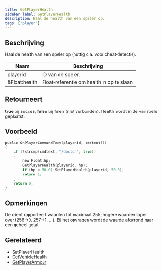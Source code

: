 ```yaml
---
title: GetPlayerHealth
sidebar_label: GetPlayerHealth
description: Haal de health van een speler op.
tags: ["player"]
---
```


## Beschrijving

Haal de health van een speler op (nuttig o.a. voor cheat‑detectie).

| Naam | Beschrijving |
| ---- | ------------ |
| playerid | ID van de speler. |
| &Float:health | Float‑referentie om health in op te slaan. |

## Retourneert

**true** bij succes, **false** bij falen (niet verbonden). Health wordt in de variabele geplaatst.

## Voorbeeld

```c
public OnPlayerCommandText(playerid, cmdtext[])
{
    if (!strcmp(cmdtext, "/doctor", true))
    {
        new Float:hp;
        GetPlayerHealth(playerid, hp);
        if (hp < 50.0) SetPlayerHealth(playerid, 50.0);
        return 1;
    }
    return 0;
}
```

## Opmerkingen

De client rapporteert waarden tot maximaal 255; hogere waarden lopen over (256→0, 257→1, …). Bij het opvragen wordt de waarde afgerond naar een geheel getal.

## Gerelateerd

- [SetPlayerHealth](SetPlayerHealth)
- [GetVehicleHealth](GetVehicleHealth)
- [GetPlayerArmour](GetPlayerArmour)


